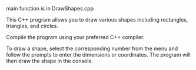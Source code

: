 main function is in DrawShapes.cpp

This C++ program allows you to draw various shapes including rectangles, triangles, and circles.

Compile the program using your preferred C++ compiler.

To draw a shape, select the corresponding number from the menu and follow the prompts to enter the dimensions or coordinates. 
The program will then draw the shape in the console.


